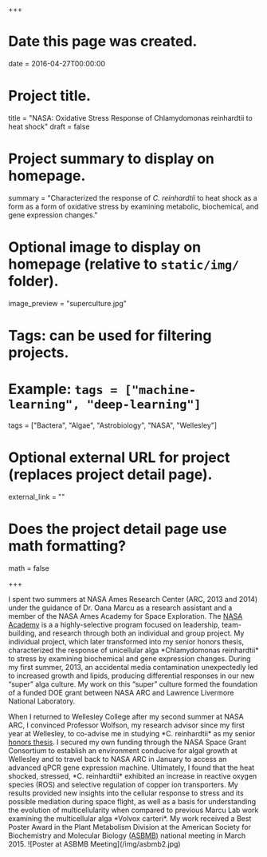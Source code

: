+++
# Date this page was created.
date = 2016-04-27T00:00:00

# Project title.
title = "NASA: Oxidative Stress Response of Chlamydomonas reinhardtii to heat shock"
draft = false

# Project summary to display on homepage.
summary = "Characterized the response of *C. reinhardtii* to heat shock as a form as a form of oxidative stress by examining metabolic, biochemical, and gene expression changes."

# Optional image to display on homepage (relative to `static/img/` folder).
image_preview = "superculture.jpg"

# Tags: can be used for filtering projects.
# Example: `tags = ["machine-learning", "deep-learning"]`
tags = ["Bactera", "Algae", "Astrobiology", "NASA", "Wellesley"]

# Optional external URL for project (replaces project detail page).
external_link = ""

# Does the project detail page use math formatting?
math = false

+++

<p> I spent two summers at NASA Ames Research Center (ARC, 2013 and 2014) under the guidance of Dr. Oana Marcu as a research assistant and a member of the NASA Ames Academy for Space Exploration. The <a href="https://academy.arc.nasa.gov/brann/" target="_blank"> NASA Academy</a> is a a highly-selective program focused on leadership, team-building, and research through both an individual and group project. My individual project, which later transformed into my senior honors thesis, characterized the response of unicellular alga *Chlamydomonas reinhardtii* to stress by examining biochemical and gene expression changes. During my first summer, 2013, an accidental media contamination unexpectedly led to increased growth and lipids, producing differential responses in our new “super” alga culture. My work on this “super” culture formed the foundation of a funded DOE grant between NASA ARC and Lawrence Livermore National Laboratory. 
<p> When I returned to Wellesley College after my second summer at NASA ARC, I convinced Professor Wolfson, my research advisor since my first year at Wellesley, to co-advise me in studying *C. reinhardtii* as my senior <a href="https://repository.wellesley.edu/cgi/viewcontent.cgi?article=1348&context=thesiscollection/" target="_blank">honors thesis</a>. I secured my own funding through the NASA Space Grant Consortium to establish an environment conducive for algal growth at Wellesley and to travel back to NASA ARC in January to access an advanced qPCR gene expression machine. Ultimately, I found that the heat shocked, stressed, *C. reinhardtii* exhibited an increase in reactive oxygen species (ROS) and selective regulation of copper ion transporters. My results provided new insights into the cellular response to stress and its possible mediation during space flight, as well as a basis for understanding the evolution of multicellularity when compared to previous Marcu Lab work examining the multicellular alga *Volvox carteri*. My work received a Best Poster Award in the Plant Metabolism Division at the American Society for Biochemistry and Molecular Biology <a href="https://www.fasebj.org/doi/abs/10.1096/fasebj.29.1_supplement.887.27/" target="_blank">(ASBMB)</a> national meeting in March 2015. 
![Poster at ASBMB Meeting](/img/asbmb2.jpg)



